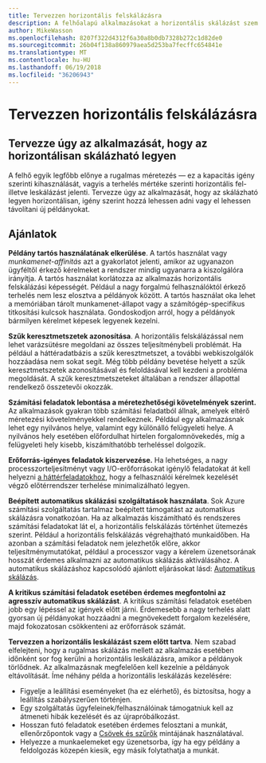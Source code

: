 ```yaml
---
title: Tervezzen horizontális felskálázásra
description: A felhőalapú alkalmazásokat a horizontális skálázást szem előtt tartva kell megtervezni.
author: MikeWasson
ms.openlocfilehash: 8207f322d4312f6a30a8b0db7328b272c1d82de0
ms.sourcegitcommit: 26b04f138a860979aea5d253ba7fecffc654841e
ms.translationtype: MT
ms.contentlocale: hu-HU
ms.lasthandoff: 06/19/2018
ms.locfileid: "36206943"
---
```

# <a name="design-to-scale-out"></a>Tervezzen horizontális felskálázásra

## <a name="design-your-application-so-that-it-can-scale-horizontally"></a>Tervezze úgy az alkalmazását, hogy az horizontálisan skálázható legyen

A felhő egyik legfőbb előnye a rugalmas méretezés &mdash; ez a kapacitás igény szerinti kihasználását, vagyis a terhelés mértéke szerinti horizontális fel- illetve leskálázást jelenti. Tervezze úgy az alkalmazását, hogy az skálázható legyen horizontálisan, igény szerint hozzá lehessen adni vagy el lehessen távolítani új példányokat.

## <a name="recommendations"></a>Ajánlatok

**Példány tartós használatának elkerülése**. A tartós használat vagy *munkamenet-affinitás* azt a gyakorlatot jelenti, amikor az ugyanazon ügyféltől érkező kérelmeket a rendszer mindig ugyanarra a kiszolgálóra irányítja. A tartós használat korlátozza az alkalmazás horizontális felskálázási képességét. Például a nagy forgalmú felhasználóktól érkező terhelés nem lesz elosztva a példányok között. A tartós használat oka lehet a memóriában tárolt munkamenet-állapot vagy a számítógép-specifikus titkosítási kulcsok használata. Gondoskodjon arról, hogy a példányok bármilyen kérelmet képesek legyenek kezelni. 

**Szűk keresztmetszetek azonosítása**. A horizontális felskálázással nem lehet varázsütésre megoldani az összes teljesítménybeli problémát. Ha például a háttéradatbázis a szűk keresztmetszet, a további webkiszolgálók hozzáadása nem sokat segít. Még több példány bevetése helyett a szűk keresztmetszetek azonosításával és feloldásával kell kezdeni a probléma megoldását. A szűk keresztmetszeteket általában a rendszer állapottal rendelkező összetevői okozzák. 

**Számítási feladatok lebontása a méretezhetőségi követelmények szerint.**  Az alkalmazások gyakran több számítási feladatból állnak, amelyek eltérő méretezési követelményekkel rendelkeznek. Például egy alkalmazásnak lehet egy nyilvános helye, valamint egy különálló felügyeleti helye. A nyilvános hely esetében előfordulhat hirtelen forgalomnövekedés, míg a felügyeleti hely kisebb, kiszámíthatóbb terheléssel dolgozik. 

**Erőforrás-igényes feladatok kiszervezése.** Ha lehetséges, a nagy processzorteljesítményt vagy I/O-erőforrásokat igénylő feladatokat át kell helyezni [a háttérfeladatokhoz][background-jobs], hogy a felhasználói kérelmek kezelését végző előtérrendszer terhelése minimalizálható legyen.

**Beépített automatikus skálázási szolgáltatások használata**. Sok Azure számítási szolgáltatás tartalmaz beépített támogatást az automatikus skálázásra vonatkozóan. Ha az alkalmazás kiszámítható és rendszeres számítási feladatokat lát el, a horizontális felskálázás történhet ütemezés szerint. Például a horizontális felskálázás végrehajtható munkaidőben. Ha azonban a számítási feladatok nem jelezhetők előre, akkor teljesítménymutatókat, például a processzor vagy a kérelem üzenetsorának hosszát érdemes alkalmazni az automatikus skálázás aktiválásához. A automatikus skálázáshoz kapcsolódó ajánlott eljárásokat lásd: [Automatikus skálázás][autoscaling].

**A kritikus számítási feladatok esetében érdemes megfontolni az agresszív automatikus skálázást**. A kritikus számítási feladatok esetében jobb egy lépéssel az igények előtt járni. Érdemesebb a nagy terhelés alatt gyorsan új példányokat hozzáadni a megnövekedett forgalom kezelésére, majd fokozatosan csökkenteni az erőforrások számát.

**Tervezzen a horizontális leskálázást szem előtt tartva**.  Nem szabad elfelejteni, hogy a rugalmas skálázás mellett az alkalmazás esetében időnként sor fog kerülni a horizontális leskálázásra, amikor a példányok törlődnek. Az alkalmazásnak megfelelően kell kezelnie a példányok eltávolítását. Íme néhány példa a horizontális leskálázás kezelésére:

- Figyelje a leállítási eseményeket (ha ez elérhető), és biztosítsa, hogy a leállítás szabályszerűen történjen. 
- Egy szolgáltatás ügyfeleinek/felhasználóinak támogatniuk kell az átmeneti hibák kezelését és az újrapróbálkozást. 
- Hosszan futó feladatok esetében érdemes felosztani a munkát, ellenőrzőpontok vagy a [Csövek és szűrők][pipes-filters-pattern] mintájának használatával. 
- Helyezze a munkaelemeket egy üzenetsorba, így ha egy példány a feldolgozás közepén kiesik, egy másik folytathatja a munkát. 


<!-- links -->

[autoscaling]: ../../best-practices/auto-scaling.md
[background-jobs]: ../../best-practices/background-jobs.md
[pipes-filters-pattern]: ../../patterns/pipes-and-filters.md
